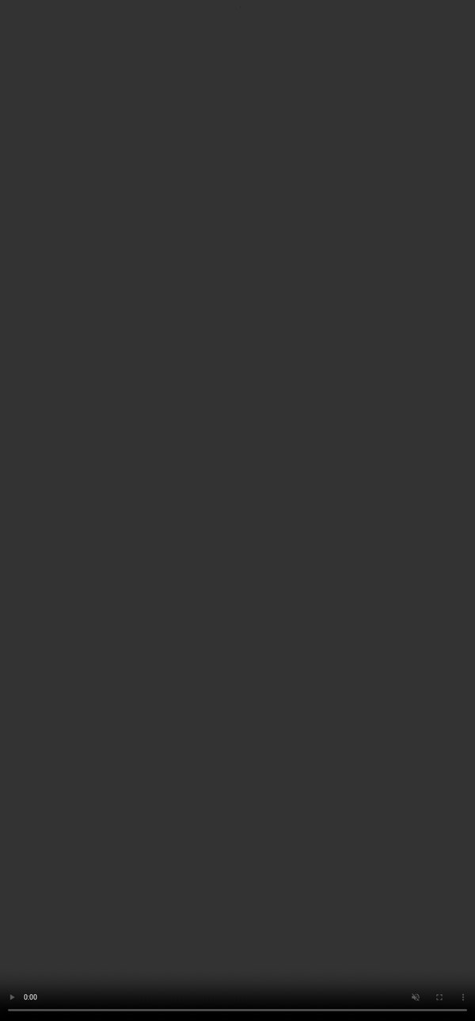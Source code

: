 <!DOCTYPE html>
<html lang="en">
<head>
  <meta charset="UTF-8">
  <title>PURKOT</title>
  <meta name="viewport" content="width=device-width, initial-scale=1.0, maximum-scale=1, user-scalable=no">
  <style>
    html, body {
      height: 100%;
      margin: 0;
      padding: 0;
      box-sizing: border-box;
    }
    body {
      height: 100%;
      width: 100vw;
      margin: 0;
      padding: 0;
      background: #000;
      overflow: hidden;
      position: relative;
    }
    .video-container {
      position: fixed;
      top: 0;
      left: 0;
      width: 100vw;
      height: 100vh;
      display: flex;
      justify-content: center;
      align-items: center;
      background: #000;
      z-index: 1;
    }
    video {
      width: 100vw;
      height: 100vh;
      object-fit: contain;
      background: #000;
      display: block;
      max-width: 100vw;
      max-height: 100vh;
    }
    @media screen and (max-width: 767px) {
      video {
        width: 100vw;
        height: 100vh;
        max-width: 100vw;
        max-height: 100vh;
      }
    }
    @media screen and (orientation: portrait) {
      video {
        width: 100vw;
        height: 100vh;
      }
    }
    @media screen and (orientation: landscape) {
      video {
        width: 100vw;
        height: 100vh;
      }
    }
  </style>
</head>
<body>
  <div class="video-container">
    <video src="Purkot_mov.MOV" controls autoplay loop muted playsinline>
      Your browser does not support the video tag.
    </video>
  </div>
</body>
</html>
